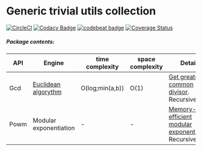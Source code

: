 # Generic trivial utils collection

[![CircleCI](https://circleci.com/gh/gomth/utils/tree/main.svg?style=svg)](https://circleci.com/gh/gomth/utils/tree/main)
[![Codacy Badge](https://app.codacy.com/project/badge/Grade/715d6cdb76444f3999ba394513c6708d)](https://www.codacy.com/gh/gomth/utils/dashboard?utm_source=github.com&amp;utm_medium=referral&amp;utm_content=gomth/utils&amp;utm_campaign=Badge_Grade)
[![codebeat badge](https://codebeat.co/badges/80b9253b-9e7d-4d25-8a30-e09e4071be1c)](https://codebeat.co/projects/github-com-gomth-utils-main)
[![Coverage Status](https://coveralls.io/repos/github/gomth/utils/badge.svg?branch=main)](https://coveralls.io/github/gomth/utils?branch=main)

##### Package contents:
| API | Engine | time complexity | space complexity | Details |
| ------ | ------ | ------ | ------ | ------ |
| Gcd | [Euclidean algorythm][euclidian] | O(log\;min(a,b)) | O(1) | [Get greatest common divisor][gcd]. Recursive! |
| Powm | Modular exponentiation | - | - | [Memory-efficient modular exponentiation][powm]. Recursive! |

[//]: # (These are reference links used in the body of this note and get stripped out when the markdown processor does its job. There is no need to format nicely because it shouldn't be seen. Thanks SO - http://stackoverflow.com/questions/4823468/store-comments-in-markdown-syntax)

   [gcd]: <https://en.wikipedia.org/wiki/Greatest_common_divisor>
   [euclidian]: <https://en.wikipedia.org/wiki/Euclidean_algorithm>
   [powm]: <https://en.wikipedia.org/wiki/Modular_exponentiation>